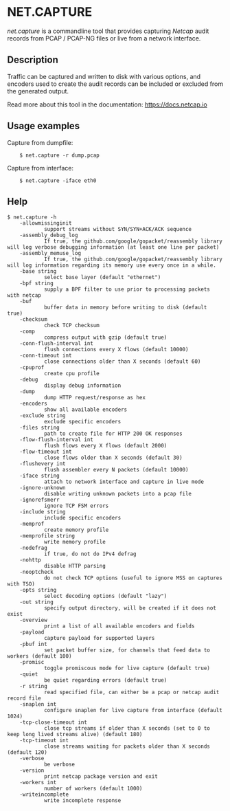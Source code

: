 # NET.CAPTURE

*net.capture* is a commandline tool that provides capturing *Netcap* audit records from PCAP / PCAP-NG files or live from a network interface.

## Description

Traffic can be captured and written to disk with various options, and encoders used to create the audit records can be included or excluded from the generated output.

Read more about this tool in the documentation: https://docs.netcap.io

## Usage examples

Capture from dumpfile:

        $ net.capture -r dump.pcap

Capture from interface:

        $ net.capture -iface eth0

## Help

    $ net.capture -h
        -allowmissinginit
                support streams without SYN/SYN+ACK/ACK sequence
        -assembly_debug_log
                If true, the github.com/google/gopacket/reassembly library will log verbose debugging information (at least one line per packet)
        -assembly_memuse_log
                If true, the github.com/google/gopacket/reassembly library will log information regarding its memory use every once in a while.
        -base string
                select base layer (default "ethernet")
        -bpf string
                supply a BPF filter to use prior to processing packets with netcap
        -buf
                buffer data in memory before writing to disk (default true)
        -checksum
                check TCP checksum
        -comp
                compress output with gzip (default true)
        -conn-flush-interval int
                flush connections every X flows (default 10000)
        -conn-timeout int
                close connections older than X seconds (default 60)
        -cpuprof
                create cpu profile
        -debug
                display debug information
        -dump
                dump HTTP request/response as hex
        -encoders
                show all available encoders
        -exclude string
                exclude specific encoders
        -files string
                path to create file for HTTP 200 OK responses
        -flow-flush-interval int
                flush flows every X flows (default 2000)
        -flow-timeout int
                close flows older than X seconds (default 30)
        -flushevery int
                flush assembler every N packets (default 10000)
        -iface string
                attach to network interface and capture in live mode
        -ignore-unknown
                disable writing unknown packets into a pcap file
        -ignorefsmerr
                ignore TCP FSM errors
        -include string
                include specific encoders
        -memprof
                create memory profile
        -memprofile string
                write memory profile
        -nodefrag
                if true, do not do IPv4 defrag
        -nohttp
                disable HTTP parsing
        -nooptcheck
                do not check TCP options (useful to ignore MSS on captures with TSO)
        -opts string
                select decoding options (default "lazy")
        -out string
                specify output directory, will be created if it does not exist
        -overview
                print a list of all available encoders and fields
        -payload
                capture payload for supported layers
        -pbuf int
                set packet buffer size, for channels that feed data to workers (default 100)
        -promisc
                toggle promiscous mode for live capture (default true)
        -quiet
                be quiet regarding errors (default true)
        -r string
                read specified file, can either be a pcap or netcap audit record file
        -snaplen int
                configure snaplen for live capture from interface (default 1024)
        -tcp-close-timeout int
                close tcp streams if older than X seconds (set to 0 to keep long lived streams alive) (default 180)
        -tcp-timeout int
                close streams waiting for packets older than X seconds (default 120)
        -verbose
                be verbose
        -version
                print netcap package version and exit
        -workers int
                number of workers (default 1000)
        -writeincomplete
                write incomplete response